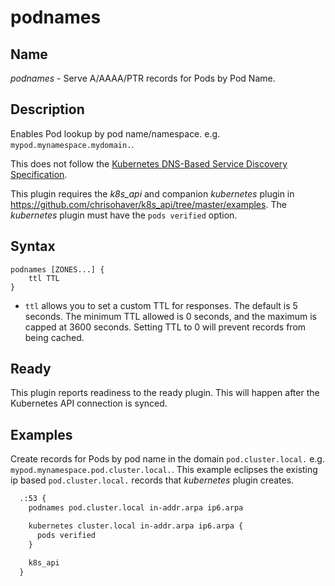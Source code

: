 # podnames

## Name

*podnames* - Serve A/AAAA/PTR records for Pods by Pod Name.

## Description

Enables Pod lookup by pod name/namespace. e.g. `mypod.mynamespace.mydomain.`.
  
This does not follow the [Kubernetes DNS-Based Service Discovery
Specification](https://github.com/kubernetes/dns/blob/master/docs/specification.md).

This plugin requires the *k8s_api* and companion *kubernetes* plugin in 
https://github.com/chrisohaver/k8s_api/tree/master/examples.  The *kubernetes*
plugin must have the `pods verified` option.

## Syntax

```
podnames [ZONES...] {
    ttl TTL
}
```

* `ttl` allows you to set a custom TTL for responses. The default is 5 seconds.  The minimum TTL allowed is
  0 seconds, and the maximum is capped at 3600 seconds. Setting TTL to 0 will prevent records from being cached.

## Ready

This plugin reports readiness to the ready plugin. This will happen after the
Kubernetes API connection is synced.

## Examples

Create records for Pods by pod name in the domain `pod.cluster.local.`
e.g. `mypod.mynamespace.pod.cluster.local.`.  This example eclipses the
existing ip based `pod.cluster.local.` records that *kubernetes* plugin
creates.

~~~ txt
  .:53 {
    podnames pod.cluster.local in-addr.arpa ip6.arpa

    kubernetes cluster.local in-addr.arpa ip6.arpa {
      pods verified
    }

    k8s_api
  }
~~~
